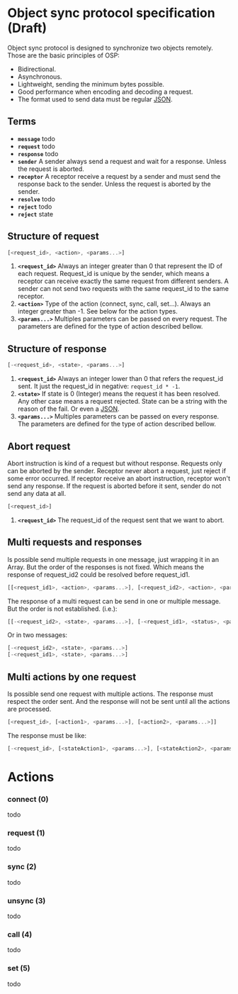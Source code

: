 Object sync protocol specification (Draft)
=======
Object sync protocol is designed to synchronize two objects remotely. 
Those are the basic principles of OSP:
- Bidirectional.
- Asynchronous.
- Lightweight, sending the minimum bytes possible.
- Good performance when encoding and decoding a request.
- The format used to send data must be regular [JSON](https://en.wikipedia.org/wiki/JSON).


## Terms
- **`message`** todo
- **`request`** todo
- **`response`** todo
- **`sender`** A sender always send a request and wait for a response. Unless the request is aborted. 
- **`receptor`** A receptor receive a request by a sender and must send the response back to the sender. Unless the request is aborted by the sender.
- **`resolve`** todo
- **`reject`** todo 
- **`reject`** state 



## Structure of request
```js
[<request_id>, <action>, <params...>]
```
1. **`<request_id>`** Always an integer greater than 0 that represent the ID of each request. Request_id is unique by the sender, which means a receptor can receive exactly the same request from different senders. A sender can not send two requests with the same request_id to the same receptor.
2. **`<action>`** Type of the action (connect, sync, call, set...). Always an integer greater than -1. See below for the action types.
3. **`<params...>`** Multiples parameters can be passed on every request. The parameters are defined for the type of action described bellow.




## Structure of response
```js
[-<request_id>, <state>, <params...>]
```
1. **`<request_id>`** Always an integer lower than 0 that refers the request_id sent. It just the request_id in negative: `request_id * -1`.
2. **`<state>`** If state is 0 (Integer) means the request it has been resolved. Any other case means a request rejected. State can be a string with the reason of the fail. Or even a [JSON](https://en.wikipedia.org/wiki/JSON).
3. **`<params...>`** Multiples parameters can be passed on every response. The parameters are defined for the type of action described bellow.




## Abort request
Abort instruction is kind of a request but without response.
Requests only can be aborted by the sender. Receptor never abort a request, just reject if some error occurred. If receptor receive an abort instruction, receptor won't send any response.
If the request is aborted before it sent, sender do not send any data at all. 
```js
[<request_id>]
```
1. **`<request_id>`** The request_id of the request sent that we want to abort.




## Multi requests and responses
Is possible send multiple requests in one message, just wrapping it in an Array. But the order of the responses is not fixed. Which means the response of request_id2 could be resolved before request_id1.
```js
[[<request_id1>, <action>, <params...>], [<request_id2>, <action>, <params...>]]
```
The response of a multi request can be send in one or multiple message. But the order is not established. (i.e.):
```js
[[-<request_id2>, <state>, <params...>], [-<request_id1>, <status>, <params...>]]
```
Or in two messages:
```js
[-<request_id2>, <state>, <params...>]
[-<request_id1>, <state>, <params...>]
```


## Multi actions by one request
Is possible send one request with multiple actions. The response must respect the order sent. And the response will not be sent until all the actions are processed.
```js
[<request_id>, [<action1>, <params...>], [<action2>, <params...>]]
```
The response must be like:
```js
[-<request_id>, [<stateAction1>, <params...>], [<stateAction2>, <params...>]]
```



# Actions

### connect (0)
todo

### request (1)
todo

### sync (2)
todo

### unsync (3)
todo

### call (4)
todo

### set (5)
todo

